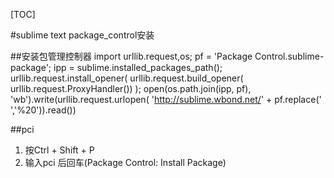 [TOC]

#sublime text package_control安装

##安装包管理控制器
	import urllib.request,os; pf = 'Package Control.sublime-package'; ipp = sublime.installed_packages_path(); urllib.request.install_opener( urllib.request.build_opener( urllib.request.ProxyHandler()) ); open(os.path.join(ipp, pf), 'wb').write(urllib.request.urlopen( 'http://sublime.wbond.net/' + pf.replace(' ','%20')).read())

##pci
1. 按Ctrl + Shift + P
2. 输入pci 后回车(Package Control: Install Package)
